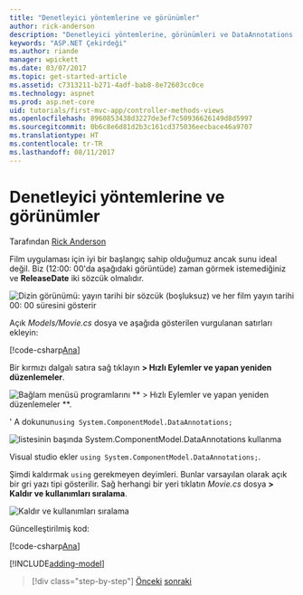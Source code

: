 ```yaml
---
title: "Denetleyici yöntemlerine ve görünümler"
author: rick-anderson
description: "Denetleyici yöntemlerine, görünümleri ve DataAnnotations ile çalışma"
keywords: "ASP.NET Çekirdeği"
ms.author: riande
manager: wpickett
ms.date: 03/07/2017
ms.topic: get-started-article
ms.assetid: c7313211-b271-4adf-bab8-8e72603cc0ce
ms.technology: aspnet
ms.prod: asp.net-core
uid: tutorials/first-mvc-app/controller-methods-views
ms.openlocfilehash: 8960853438d3227de3ef7c50936626149d8d5997
ms.sourcegitcommit: 0b6c8e6d81d2b3c161cd375036eecbace46a9707
ms.translationtype: HT
ms.contentlocale: tr-TR
ms.lasthandoff: 08/11/2017
---
```

# <a name="controller-methods-and-views"></a>Denetleyici yöntemlerine ve görünümler

Tarafından [Rick Anderson](https://twitter.com/RickAndMSFT)

Film uygulaması için iyi bir başlangıç sahip olduğumuz ancak sunu ideal değil. Biz (12:00: 00'da aşağıdaki görüntüde) zaman görmek istemediğiniz ve **ReleaseDate** iki sözcük olmalıdır.

![Dizin görünümü: yayın tarihi bir sözcük (boşluksuz) ve her film yayın tarihi 00: 00 süresini gösterir](working-with-sql/_static/m55.png)

Açık *Models/Movie.cs* dosya ve aşağıda gösterilen vurgulanan satırları ekleyin:

[!code-csharp[Ana](start-mvc/sample/MvcMovie/Models/MovieDateWithExtraUsings.cs?name=snippet_1&highlight=13-14)]

Bir kırmızı dalgalı satıra sağ tıklayın **> Hızlı Eylemler ve yapan yeniden düzenlemeler**.

  ![Bağlam menüsü programlarını ** > Hızlı Eylemler ve yapan yeniden düzenlemeler **.](controller-methods-views/_static/qa.png)


' A dokunun`using System.ComponentModel.DataAnnotations;`

  ![listesinin başında System.ComponentModel.DataAnnotations kullanma](controller-methods-views/_static/da.png)

  Visual studio ekler `using System.ComponentModel.DataAnnotations;`.

Şimdi kaldırmak `using` gerekmeyen deyimleri. Bunlar varsayılan olarak açık bir gri yazı tipi gösterilir. Sağ herhangi bir yeri tıklatın *Movie.cs* dosya **> Kaldır ve kullanımları sıralama**.

![Kaldır ve kullanımları sıralama](controller-methods-views/_static/rm.png)

Güncelleştirilmiş kod:

[!code-csharp[Ana](./start-mvc/sample/MvcMovie/Models/MovieDate.cs?name=snippet_1)]

<!-- include start -->

[!INCLUDE[adding-model](../../includes/mvc-intro/controller-methods-views.md)]

>[!div class="step-by-step"]
[Önceki](working-with-sql.md)
[sonraki](search.md)  
